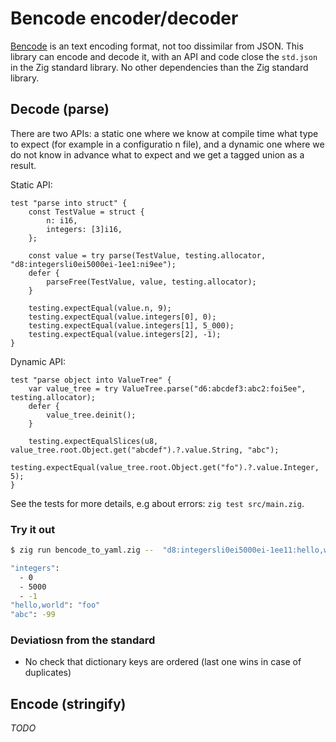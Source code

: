 # Bencode encoder/decoder

[Bencode](https://en.wikipedia.org/wiki/Bencode) is an text encoding format, not too dissimilar from JSON.
This library can encode and decode it, with an API and code close the `std.json` in the Zig standard library.
No other dependencies than the Zig standard library.

## Decode (parse)

There are two APIs: a static one where we know at compile time what type to expect (for example in a configuratio n file), and a dynamic one where we do not know in advance what to expect
and we get a tagged union as a result.

Static API:

```zig
test "parse into struct" {
    const TestValue = struct {
        n: i16,
        integers: [3]i16,
    };

    const value = try parse(TestValue, testing.allocator, "d8:integersli0ei5000ei-1ee1:ni9ee");
    defer {
        parseFree(TestValue, value, testing.allocator);
    }

    testing.expectEqual(value.n, 9);
    testing.expectEqual(value.integers[0], 0);
    testing.expectEqual(value.integers[1], 5_000);
    testing.expectEqual(value.integers[2], -1);
}
```

Dynamic API:

```zig
test "parse object into ValueTree" {
    var value_tree = try ValueTree.parse("d6:abcdef3:abc2:foi5ee", testing.allocator);
    defer {
        value_tree.deinit();
    }

    testing.expectEqualSlices(u8, value_tree.root.Object.get("abcdef").?.value.String, "abc");
    testing.expectEqual(value_tree.root.Object.get("fo").?.value.Integer, 5);
}
```


See the tests for more details, e.g about errors: `zig test src/main.zig`.

### Try it out

```sh
$ zig run bencode_to_yaml.zig --  "d8:integersli0ei5000ei-1ee11:hello,world3:foo3:abci-99ee"

"integers":
  - 0
  - 5000
  - -1
"hello,world": "foo"
"abc": -99
```

### Deviatiosn from the standard

- No check that dictionary keys are ordered (last one wins in case of duplicates)

## Encode (stringify)

*TODO*

